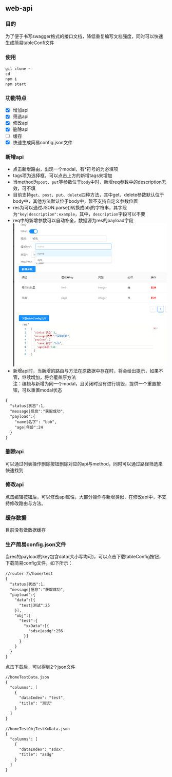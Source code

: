 ## web-api

### 目的
为了便于书写swagger格式的接口文档，降低重复编写文档强度，同时可以快速生成简易tableConfi文件

### 使用
```
git clone ~
cd 
npm i
npm start 
```


### 功能特点
- [x] 增加api
- [x] 筛选api
- [x] 修改api
- [x] 删除api
- [ ] 缓存
- [x] 快速生成简易config.json文件

### 新增api
- 点击新增路由，出现一个modal，有*符号的为必填项
- tags项为选择框，可以点击上方的新增tags来增加
- 当method为`post`、`put`等参数位于`body`中时，新增req参数中的description无效，可不填  
- 目前支持`get`、`post`、`put`、`delete`四种方法，其中get、delete参数默认位于body中，其他方法默认位于body中，暂不支持自定义参数位置
- res为可以通过JSON.parse()转换成obj的字符串，其字段为`"key|description":example`，其中，`description`字段可以不要 
- req中的新增参数可以自动补全，数据源为res的payload字段
![](./img/select.png)
- 新增api时，当新增的路由与方法在原数据中存在时，将会给出提示，如果不管，继续增加，将会覆盖原方法   
注：编辑与新增为同一个modal，且关闭时没有进行销毁，提供一个重置按钮，可以重置modal状态
```
{                                      
  "status|状态":1,                     
  "message|信息":"获取成功",
  "payload":{
    "name|名字": "bob",
    "age|年龄":24
  }
}
```

### 删除api
可以通过列表操作删除按钮删除对应的api与method，同时可以通过路径筛选来快速找到

### 修改api
点击编辑按钮后，可以修改api属性，大部分操作与新增类似，在修改api中，不支持修改路由与方法。  


### 缓存数据
目前没有做数据缓存

### 生产简易config.json文件
当res的payload的key包含data(大小写均可)，可以点击下载tableConfig按钮，下载简易config文件，如下所示：
```
//router 为/home/test
{                                      
  "status|状态":1,                     
  "message|信息":"获取成功",
  "payload":{
    "data":[{
      "test|测试":25
    }],
    "obj":{
      "test":{
        "xxData":[{
          "sdsx|asdg":256
        }]
      }
    }
  }
}
```
点击下载后，可以得到2个json文件
```
//homeTestData.json
{
  "columns": [
    {
      "dataIndex": "test",
      "title": "测试"
    }
  ]
}

//homeTestObjTestXxData.json
{
  "columns": [
    {
      "dataIndex": "sdsx",
      "title": "asdg"
    }
  ]
}
```

